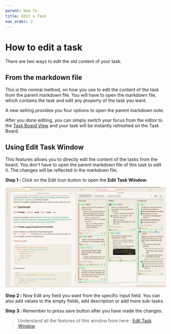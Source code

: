 ```yaml
---
parent: How To
title: Edit a Task
nav_order: 2
---
```


# How to edit a task

There are two ways to edit the old content of your task.

## From the markdown file

This is the normal method, on how you use to edit the content of the task from the parent markdown file. You will have to open the markdown file, which contains the task and edit any property of the task you want.

A new setting provides you four options to open the parent markdown note.

After you done editing, you can simply switch your focus from the editor to the [Task Board View](../Components/Task_Board_Pane.md) and your task will be instantly refreshed on the Task Board.

## Using Edit Task Window

This features allows you to directly edit the content of the tasks from the board. You don't have to open the parent markdown file of this task to edit it. The changes will be reflected in the markdown file.

**Step 1 :** Click on the Edit Icon button to open the **Edit Task Window**.

![Edit Task Window](../../assets/EditTaskWindow.gif)

**Step 2 :** Now Edit any field you want from the specific input field. You can also add values to the empty fields, add description or add more sub-tasks.

**Step 3 :** Remember to press save button after you have made the changes.

> Understand all the features of this window from here : [Edit Task Window](../Components/EditTaskWindow.md)

